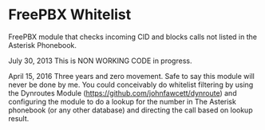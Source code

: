 FreePBX Whitelist
=================

FreePBX module that checks incoming CID and blocks calls not listed in the Asterisk Phonebook.

July 30, 2013
This is NON WORKING CODE in progress. 

April 15, 2016
Three years and zero movement. Safe to say this module will never be done by me. You could conceivably do whitelist filtering by using the Dynroutes Module (https://github.com/johnfawcett/dynroute) and configuring the module to do a lookup for the number in The Asterisk phonebook (or any other database) and directing the call based on lookup result.


